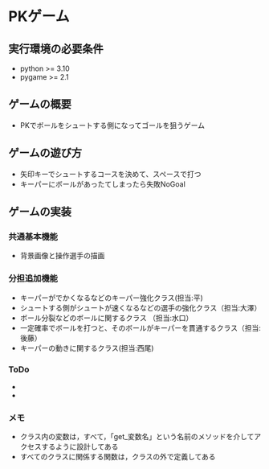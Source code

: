 # PKゲーム

## 実行環境の必要条件
* python >= 3.10
* pygame >= 2.1

## ゲームの概要
* PKでボールをシュートする側になってゴールを狙うゲーム


## ゲームの遊び方
* 矢印キーでシュートするコースを決めて、スペースで打つ
* キーパーにボールがあったてしまったら失敗NoGoal

## ゲームの実装
### 共通基本機能
* 背景画像と操作選手の描画

### 分担追加機能
* キーパーがでかくなるなどのキーパー強化クラス(担当:平)
* シュートする側がシュートが速くなるなどの選手の強化クラス（担当:大澤）
* ボール分裂などのボールに関するクラス （担当:水口）
* 一定確率でボールを打つと、そのボールがキーパーを貫通するクラス（担当:後藤）
* キーパーの動きに関するクラス(担当:西尾)
### ToDo
- 
- 

### メモ
* クラス内の変数は，すべて，「get_変数名」という名前のメソッドを介してアクセスするように設計してある
* すべてのクラスに関係する関数は，クラスの外で定義してある
